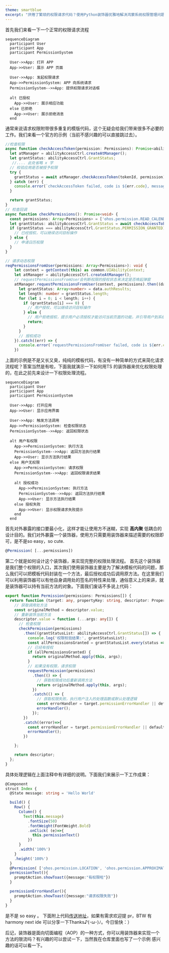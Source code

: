 ```yaml
---
theme: smartblue
excerpt: "厌倦了繁琐的权限请求代码？使用Python装饰器优雅地解决鸿蒙系统权限管理问题！一行代码搞定复杂的权限逻辑。"
---
```


首先我们来看一下一个正常的权限请求流程

```mermaid
sequenceDiagram
  participant User
  participant App
  participant PermissionSystem

  User->>App: 打开 APP
  App->>User: 展示 APP 页面
  
  User->>App: 发起权限请求
  App->>PermissionSystem: APP 向系统请求
  PermissionSystem-->>App: 提供权限请求对话框
  
  alt 已授权
    App->>User: 展示相应功能
  else 已拒绝
    App->>User: 展示拒绝消息
  end
 ```

通常来说请求权限附带很多重复的模版代码，这个无疑会给我们带来很多不必要的工作。我们来看一个官方的示例（当前不感兴趣的可以直接跳过去）。

```typescript
//检查权限
async function checkAccessToken(permission: Permissions): Promise<abilityAccessCtrl.GrantStatus> {
  let atManager = abilityAccessCtrl.createAtManager();
  let grantStatus: abilityAccessCtrl.GrantStatus;
   //.... 此处省略 x 字
  // 校验应用是否被授予权限
  try {
    grantStatus = await atManager.checkAccessToken(tokenId, permission);
  } catch (err) {
    console.error(`checkAccessToken failed, code is ${err.code}, message is ${err.message}`);
  }

  return grantStatus;
}
// 检查回调
async function checkPermissions(): Promise<void> {
  const permissions: Array<Permissions> = ['ohos.permission.READ_CALENDAR'];
  let grantStatus: abilityAccessCtrl.GrantStatus = await checkAccessToken(permissions[0]);
  if (grantStatus === abilityAccessCtrl.GrantStatus.PERMISSION_GRANTED) {
    // 已经授权，可以继续访问目标操作
  } else {
    // 申请日历权限
  }
}


```

```typescript
// 请求动态权限
reqPermissionsFromUser(permissions: Array<Permissions>): void {
    let context = getContext(this) as common.UIAbilityContext;
    let atManager = abilityAccessCtrl.createAtManager();
    // requestPermissionsFromUser会判断权限的授权状态来决定是否唤起弹窗
    atManager.requestPermissionsFromUser(context, permissions).then((data) => {
      let grantStatus: Array<number> = data.authResults;
      let length: number = grantStatus.length;
      for (let i = 0; i < length; i++) {
        if (grantStatus[i] === 0) {
          // 用户授权，可以继续访问目标操作
        } else {
          // 用户拒绝授权，提示用户必须授权才能访问当前页面的功能，并引导用户到系统设置中打开相应的权限
          return;
        }
      }
      // 授权成功
    }).catch((err) => {
      console.error(`requestPermissionsFromUser failed, code is ${err.code}, message is ${err.message}`);
    })
```
上面的示例是不是又长又臭，纯纯的模板代码，有没有一种简单的方式来简化请求流程呢？答案当然是有啦，下面我就演示一下如何用TS 的装饰器来优化权限处理的，在此之前先来设计一下权限处理流程。


```mermaid
sequenceDiagram
  participant User
  participant App
  participant PermissionSystem

  User->>App: 打开应用
  App->>User: 显示应用界面
  
  User->>App: 触发方法调用
  App->>PermissionSystem: 检查权限状态
  PermissionSystem-->>App: 返回权限状态
  
  alt 用户有权限
    App->>PermissionSystem: 执行方法
    PermissionSystem-->>App: 返回方法执行结果
    App->>User: 显示方法执行结果
  else 用户无权限
    App->>PermissionSystem: 请求权限
    PermissionSystem-->>App: 返回权限请求结果
  
    alt 授权成功
      App->>PermissionSystem: 执行方法
      PermissionSystem-->>App: 返回方法执行结果
      App->>User: 显示方法执行结果
    else 授权失败
      App->>User: 显示权限请求失败提示
    end
  end
  ```
首先对外暴露的接口要最小化，这样才能让使用方不迷糊，实现 **高内聚** 低耦合的设计目的。我们对外暴露一个装饰器，使用方只需要用装饰器来描述需要的权限即可，是不是so easy，so cute.

```js
@Permission( [...permissions])
```
第二个就是如何设计这个装饰器，来实现完整的权限处理流程。
首先这个装饰器是我们整个权限的入口，其次我们使用装饰器主要是为了解决模板代码的问题，那么我们可以把模板代码封装在一个方法，最后授权成功后调用原方法。在这里我们可以利用装饰器可以有他自身调用处的签名的特性来处理，通俗意义上的来讲，就是装饰器可以持有当前方法的对象。下面我们废话不多说上代码：

```typescript
export function Permission(permissions: Permissions[]) {
  return function (target: any, propertyKey: string, descriptor: PropertyDescriptor) {
    // 获取调用处方法
    const originalMethod = descriptor.value;
    // 重新装饰当前方法
    descriptor.value = function (...args: any[]) {
      // 检查权限
      checkPermission(permissions)
        .then((grantStatusList: abilityAccessCtrl.GrantStatus[]) => {
          console.log('权限校验结果:', grantStatusList);
          const allPermissionsGranted = grantStatusList.every(status => status === abilityAccessCtrl.GrantStatus.PERMISSION_GRANTED);
          // 已经有授权
          if (allPermissionsGranted) {
            return originalMethod.apply(this, args);
          }
          // 如果没有权限，请求权限
          requestPermission(permissions)
            .then(() => {
              // 获取权限成功后重新调用方法
              return originalMethod.apply(this, args);
            })
            .catch(() => {
              // 获取权限失败，执行用户注入的处理函数或默认处理逻辑
              const errorHandler = target.permissionErrorHandler || defaultPermissionErrorHandler;
              errorHandler();
            });
        })
        .catch((error)=>{
          const errorHandler = target.permissionErrorHandler || defaultPermissionErrorHandler;
          errorHandler();
        })

    };

    return descriptor;
  };
}
```
具体处理逻辑在上面注释中有详细的说明。下面我们来展示一下工作成果：
```typescript
@Component
struct Index {
  @State message: string = 'Hello World'

  build() {
    Row() {
      Column() {
        Text(this.message)
          .fontSize(50)
          .fontWeight(FontWeight.Bold)
          .onClick( (e)=>{
            this.permissionText()
          })
      }
      .width('100%')
    }
    .height('100%')
  }
  @Permission( ['ohos.permission.LOCATION', 'ohos.permission.APPROXIMATELY_LOCATION'])
  permissionText(){
    promptAction.showToast({message:"有权限啦"})
  }

  permissionErrorHandler(){
    promptAction.showToast({message:"请求权限失败"})
  }
}
```
是不是 so easy 。
下面附上代码[传送地址](https://atomgit.com/captainz/permissions)，如果有需求欢迎提 pr，BTW 有 harmony next ide 可以分享一下Thanks♪(･ω･)ﾉ。今日愉快：）

后记，装饰器是面向切面编程（AOP）的一种方式，你可以用装饰器来实现一个方法的限流吗？有兴趣的可以尝试一下，当然我在仓库里面也写了一个示例 感兴趣的话可以看一下。